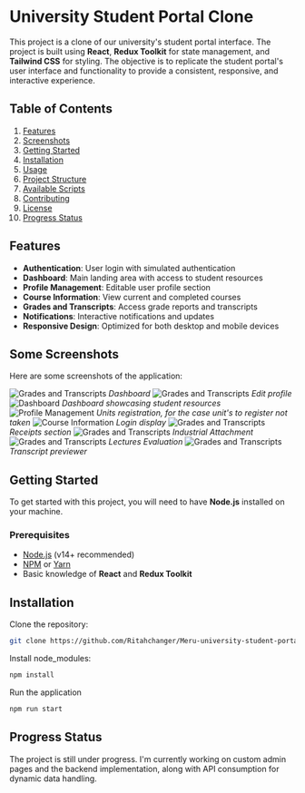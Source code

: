 # University Student Portal Clone

This project is a clone of our university's student portal interface. The project is built using **React**, **Redux Toolkit** for state management, and **Tailwind CSS** for styling. The objective is to replicate the student portal's user interface and functionality to provide a consistent, responsive, and interactive experience.

## Table of Contents

1. [Features](#features)
2. [Screenshots](#screenshots)
3. [Getting Started](#getting-started)
4. [Installation](#installation)
5. [Usage](#usage)
6. [Project Structure](#project-structure)
7. [Available Scripts](#available-scripts)
8. [Contributing](#contributing)
9. [License](#license)
10. [Progress Status](#progress-status)

## Features

- **Authentication**: User login with simulated authentication
- **Dashboard**: Main landing area with access to student resources
- **Profile Management**: Editable user profile section
- **Course Information**: View current and completed courses
- **Grades and Transcripts**: Access grade reports and transcripts
- **Notifications**: Interactive notifications and updates
- **Responsive Design**: Optimized for both desktop and mobile devices

## Some Screenshots

Here are some screenshots of the application:

![Grades and Transcripts](src/screenshots/screen5.png)
*Dashboard*
![Grades and Transcripts](src/screenshots/screen10.png)
*Edit profile*
![Dashboard](src/screenshots/screen1.png)
*Dashboard showcasing student resources*
![Profile Management](src/screenshots/screen2.png)
*Units registration, for the case unit's to register not taken*
![Course Information](src/screenshots/screen3.png)
*Login display*
![Grades and Transcripts](src/screenshots/screen6.png)
*Receipts section*
![Grades and Transcripts](src/screenshots/screen7.png)
*Industrial Attachment*
![Grades and Transcripts](src/screenshots/screen8.png)
*Lectures Evaluation*
![Grades and Transcripts](src/screenshots/screen9.png)
*Transcript previewer*

## Getting Started

To get started with this project, you will need to have **Node.js** installed on your machine.

### Prerequisites

- [Node.js](https://nodejs.org/) (v14+ recommended)
- [NPM](https://www.npmjs.com/) or [Yarn](https://yarnpkg.com/)
- Basic knowledge of **React** and **Redux Toolkit**

## Installation

Clone the repository:

   ```bash
   git clone https://github.com/Ritahchanger/Meru-university-student-portal-clone.git
```
Install node_modules:

   ```bash
   npm install
```

Run the application

```bash
npm run start

```
## Progress Status

The project is still under progress. I'm currently working on custom admin pages and the backend implementation, along with API consumption for dynamic data handling.

